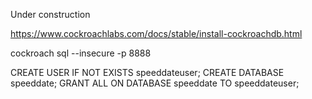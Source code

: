 Under construction

https://www.cockroachlabs.com/docs/stable/install-cockroachdb.html


cockroach sql --insecure -p 8888
 
 CREATE USER IF NOT EXISTS speeddateuser;
 CREATE DATABASE speeddate;
 GRANT ALL ON DATABASE speeddate TO speeddateuser;